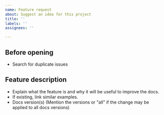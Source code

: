 ```yaml
---
name: Feature request
about: Suggest an idea for this project
title: ''
labels: ''
assignees: ''

---
```


## Before opening

 - Search for duplicate issues

## Feature description

 - Explain what the feature is and why it will be useful to improve the docs.
 - If existing, link similar examples.
 - Docs version(s) (Mention the versions or "all" if the change may be applied to all docs versions)